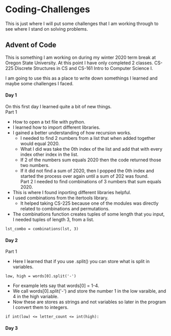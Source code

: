 # Coding-Challenges

This is just where I will put some challenges that I am working through to see where I stand on solving problems.

## Advent of Code

This is something I am working on during my winter 2020 term break at Oregon State University.
At this point I have only completed 2 classes. CS-225 Discrete Structures in CS and CS-161 Intro to Computer Science I.

I am going to use this as a place to write down somethings I learned and maybe some challenges I faced. 

  #### Day 1
  On this first day I learned quite a bit of new things.  
  Part 1 
  - How to open a txt file with python.  
  - I learned how to import different libraries.  
  - I gained a better understanding of how recursion works. 
    - I needed to find 2 numbers from a list that when added together would equal 2020.  
    - What I did was take the 0th index of the list and add that with every index other index in the list.  
    - If 2 of the numbers sum equals 2020 then the code returned those two numbers.  
    - If it did not find a sum of 2020, then I popped the 0th index and started the process over again until a sum of 202 was found.  
  Part 2 I needed to find combinations of 3 numbers that sum equals 2020.  
  - This is where I found inporting different libraries helpful. 
  - I used combinations from the itertools library.
    - It helped taking CS-225 because one of the modules was directly related to combinations and permutations.
  - The combinations function creates tuples of some length that you input, I needed tuples of length 3, from a list.
  ```
  lst_combo = combinations(lst, 3)
  ```
      
  
  #### Day 2
  Part 1
  - Here I learned that if you use .split() you can store what is split in variables.
  
  
  ```
  low, high = words[0].split('-')
  ```
  
  
  - For example lets say that words[0] = 1-4.
  - We call words[0].split('-') and store the number 1 in the low varaible, and 4 in the high variable.
  - Now these are stores as strings and not variables so later in the program I convert them to integers.
    
  ```
  if int(low) <= letter_count <= int(high):
  ```
    
    
    
  #### Day 3
